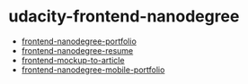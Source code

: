 # udacity-frontend-nanodegree


* [frontend-nanodegree-portfolio](https://github.com/someone-1/udacity-frontend-nanodegree/tree/frontend-nanodegree-portfolio)
* [frontend-nanodegree-resume](https://github.com/someone-1/udacity-frontend-nanodegree/tree/frontend-nanodegree-resume)
* [frontend-mockup-to-article](https://github.com/someone-1/udacity-frontend-nanodegree/tree/frontend-mockup-to-article)
* [frontend-nanodegree-mobile-portfolio](https://github.com/someone-1/udacity-frontend-nanodegree/tree/frontend-nanodegree-mobile-portfolio)